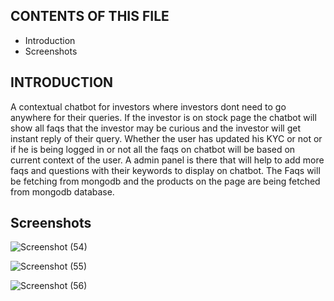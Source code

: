 CONTENTS OF THIS FILE
---------------------

 * Introduction
 * Screenshots


INTRODUCTION
------------

A contextual chatbot for investors where investors dont need to go anywhere for their queries. If the investor is on stock page the chatbot will show all faqs that the investor may be curious and the investor will get instant reply of their query.  Whether the user has updated his KYC or not or if he is being logged in or not all the faqs on chatbot will be based on current context of the user. 
A admin panel is there that will help to  add more faqs and questions with their keywords to display on chatbot.  The Faqs will be fetching from mongodb and the products on the page are being fetched from mongodb database.
 
Screenshots
------------

 ![Screenshot (54)](https://user-images.githubusercontent.com/91376088/186859243-2a2815d1-d9dc-496b-8f27-230ac34daa11.png)




![Screenshot (55)](https://user-images.githubusercontent.com/91376088/186859284-5a3dd871-1ee5-41ae-8959-0a241c7d682e.png)



![Screenshot (56)](https://user-images.githubusercontent.com/91376088/186859322-29986083-5ab4-4f6d-85b8-83baf2256b89.png)
